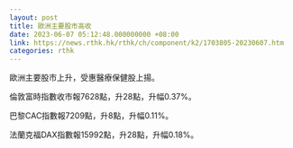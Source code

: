 ```yaml
---
layout: post
title: 歐洲主要股市高收
date: 2023-06-07 05:12:48.000000000 +08:00
link: https://news.rthk.hk/rthk/ch/component/k2/1703805-20230607.htm
categories: rthk
---
```


歐洲主要股市上升，受惠醫療保健股上揚。

倫敦富時指數收市報7628點，升28點，升幅0.37%。

巴黎CAC指數報7209點，升8點，升幅0.11%。

法蘭克福DAX指數報15992點，升28點，升幅0.18%。
